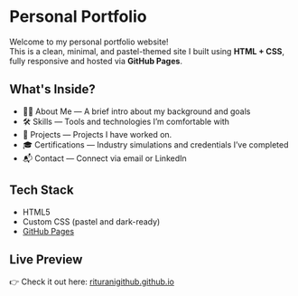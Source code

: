# Personal Portfolio

Welcome to my personal portfolio website!  
This is a clean, minimal, and pastel-themed site I built using **HTML + CSS**, fully responsive and hosted via **GitHub Pages**.

## What's Inside?

- 💁‍♀️ About Me — A brief intro about my background and goals
- 🛠️ Skills — Tools and technologies I’m comfortable with
- 📁 Projects — Projects I have worked on.
- 🎓 Certifications — Industry simulations and credentials I’ve completed
- 📬 Contact — Connect via email or LinkedIn

## Tech Stack

- HTML5
- Custom CSS (pastel and dark-ready)
- [GitHub Pages](https://pages.github.com/)

## Live Preview

👉 Check it out here: [rituranigithub.github.io](https://rituranigithub.github.io)
